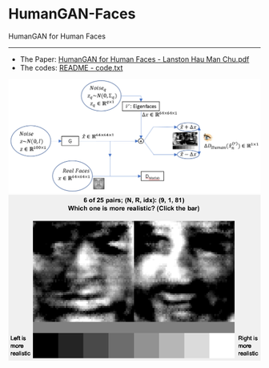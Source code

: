 # HumanGAN-Faces
HumanGAN for Human Faces

--------------------------------------

  * The Paper: [HumanGAN for Human Faces - Lanston Hau Man Chu.pdf][1]
  * The codes: [README - code.txt][2]

<img src="./Flowchart_HumanGAN_on_Faces.png" width="700px"/>
<img src="./two_faces.png" width="700px"/>

[1]: https://github.com/lanstonchu/HumanGAN-Faces/blob/master/0%20-%20HumanGAN%20for%20Human%20Faces%20-%20Lanston%20Hau%20Man%20Chu.pdf
[2]: https://github.com/lanstonchu/HumanGAN-Faces/blob/master/README%20-%20code.txt

